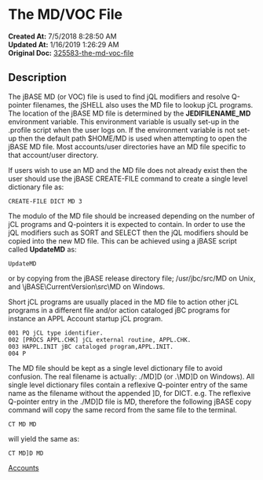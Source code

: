 # The MD/VOC File

**Created At:** 7/5/2018 8:28:50 AM  
**Updated At:** 1/16/2019 1:26:29 AM  
**Original Doc:** [325583-the-md-voc-file](https://docs.jbase.com/46964-accounts/325583-the-md-voc-file)  


## Description 

The jBASE MD (or VOC) file is used to find jQL modifiers and resolve Q-pointer filenames, the jSHELL also uses the MD file to lookup jCL programs. The location of the jBASE MD file is determined by the **JEDIFILENAME\_MD** environment variable. This environment variable is usually set-up in the .profile script when the user logs on. If the environment variable is not set-up then the default path $HOME/MD is used when attempting to open the jBASE MD file. Most accounts/user directories have an MD file specific to that account/user directory.

If users wish to use an MD and the MD file does not already exist then the user should use the jBASE CREATE-FILE command to create a single level dictionary file as:

```
CREATE-FILE DICT MD 3
```

The modulo of the MD file should be increased depending on the number of jCL programs and Q-pointers it is expected to contain. In order to use the jQL modifiers such as SORT and SELECT then the jQL modifiers should be copied into the new MD file. This can be achieved using a jBASE script called **UpdateMD** as:

```
UpdateMD
```

or by copying from the jBASE release directory file; /usr/jbc/src/MD on Unix, and \jBASE\CurrentVersion\src\MD on Windows.

Short jCL programs are usually placed in the MD file to action other jCL programs in a different file and/or action cataloged jBC programs for instance an APPL Account startup jCL program.

```
001 PQ jCL type identifier.
002 [PROCS APPL.CHK] jCL external routine, APPL.CHK.
003 HAPPL.INIT jBC cataloged program,APPL.INIT.
004 P
```

The MD file should be kept as a single level dictionary file to avoid confusion. The real filename is actually: ./MD]D (or .\MD]D on Windows). All single level dictionary files contain a reflexive Q-pointer entry of the same name as the filename without the appended ]D, for DICT. e.g. The reflexive Q-pointer entry in the ./MD]D file is MD, therefore the following jBASE copy command will copy the same record from the same file to the terminal.

```
CT MD MD
```

will yield the same as:

```
CT MD]D MD
```



[Accounts](325724-accounts)
